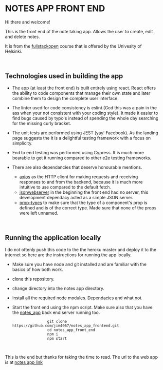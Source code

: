 # NOTES APP FRONT END

Hi there and welcome!

This is the front end of the note taking app. Allows the user to create, edit and delete notes.

It is from the [fullstackopen] course that is offered by the Univesity of Helsinki.

<br />

## Technologies used in building the app

- The app (at least the front end) is built entirely using react. React offers the ability to code components that manage their
 own state and later combine them to design the complete user interface.
- The linter used for code consistency is eslint.(God this was a pain in the ass when your not consistent with your coding style). It
made it easier to find bugs caused by typo's instead of spending the whole day searching for the missing curly bracket.
- The unit tests are performed using JEST (yay! Facebook). As the landing page suggests the it is a delightful testing framework with a focus on simplicity.
- End to end testing was performed using Cypress. It is much more bearable to get it running compared to other e2e testing frameworks.
- There are also dependancies that deserve honourable mentions.

  - [axios] as the HTTP client for making requests and receiving responses to and from the backend, because it is much more intuitive to use compared to the default fetch.
  - [jsonwebserver] in the beginning the front end had no server, this development dependacy acted as a simple JSON server.
  - [prop-types] to make sure that the type of a component's prop is defined and is of the correct type. Made sure that none of the props were left unnamed.

<br />

## Running the application locally

I do not oftenly push this code to the the heroku master and deploy it to the internet so here are the instructions for running the app locally.

- Make sure you have node and git installed and are familiar with the basics of how both work.
- clone this repository.
- change directory into the notes app directory.
- Install all the required node modules. Dependacies and what not.
- Start the front end using the npm script. Make sure also that you have the [notes_app] back end server running too.

                      git clone https://github.com/jim4067/notes_app_frontend.git
                      cd notes_app_front_end
                      npm i
                      npm start

  <br />

This is the end but thanks for taking the time to read.
The url to the web app is at [notes app link]

<br />
<br />

[fullstackopen]: https://fullstackopen.com
[axios]: https://github.com/axios/axios
[jsonwebserver]: https://github.com/typicode/json-server
[prop-types]: https://github.com/facebook/prop-types
[notes_app]: https://github.com/jim4067/notes_app
[notes app link]: https://nameless-mountain-32216.herokuapp.com/
